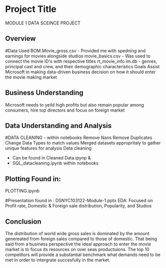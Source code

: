 # Project Title

MODULE 1 DATA SCEINCE PROJECT


## Overview
#Data Used
BOM.Movie_gross.csv - Provided me with spedning and earnings for movies alongside studios 
movie_basics.csv - Was used to connect the movie ID's with respective titles
rt_movie_info
im.db - genres, principal cast and crew, and their demographic characteristics 
Goals
Assist Microsoft in making data-driven business decision on how it should enter the movie making market

## Business Understanding
Microsoft needs to yeild high profits but also remain popular among consumers, hire top directors and focus on foreign market 

## Data Understanding and Analysis
#DATA CLEANING - within notebooks
Remove Nans
Remove Duplicates
Change Data Types to match values
Merged datasets appropritaly to gather unique features for analysis 
Data cleaning
  - Can be found in Cleaned Data.ipynp & 
  - SQL_datacleaning.ipynb 
 within notebooks
  
## Plotting Found in:  
  PLOTTING.ipynb

#Presentation found in :
DSNYC103122-Module-1.pptx
EDA:
Focused on Profit rate, Domestic & Foreign sale distribution, Popularity, and Studios

## Conclusion
The distribution of world wide gross sales is dominated by the amount genereated from foreign sales compared to those of domestic. That being said from a business perspective the ideal approach to enter the movie market is to focus its resources on over seas productuions. The top 10 competitors will provide a substantial benchmark what demands need to be met in order to intergrate succesfully in the market.
